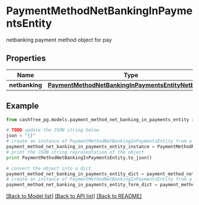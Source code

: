 # PaymentMethodNetBankingInPaymentsEntity

netbanking payment method object for pay

## Properties
Name | Type | Description | Notes
------------ | ------------- | ------------- | -------------
**netbanking** | [**PaymentMethodNetBankingInPaymentsEntityNetbanking**](PaymentMethodNetBankingInPaymentsEntityNetbanking.md) |  | [optional] 

## Example

```python
from cashfree_pg.models.payment_method_net_banking_in_payments_entity import PaymentMethodNetBankingInPaymentsEntity

# TODO update the JSON string below
json = "{}"
# create an instance of PaymentMethodNetBankingInPaymentsEntity from a JSON string
payment_method_net_banking_in_payments_entity_instance = PaymentMethodNetBankingInPaymentsEntity.from_json(json)
# print the JSON string representation of the object
print PaymentMethodNetBankingInPaymentsEntity.to_json()

# convert the object into a dict
payment_method_net_banking_in_payments_entity_dict = payment_method_net_banking_in_payments_entity_instance.to_dict()
# create an instance of PaymentMethodNetBankingInPaymentsEntity from a dict
payment_method_net_banking_in_payments_entity_form_dict = payment_method_net_banking_in_payments_entity.from_dict(payment_method_net_banking_in_payments_entity_dict)
```
[[Back to Model list]](../README.md#documentation-for-models) [[Back to API list]](../README.md#documentation-for-api-endpoints) [[Back to README]](../README.md)


